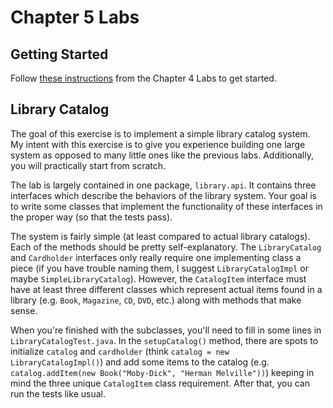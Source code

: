# Chapter 5 Labs

## Getting Started

Follow [these instructions](https://github.com/nuhs-apcs/chapter-4) from the Chapter 4 Labs to get started.

## Library Catalog

The goal of this exercise is to implement a simple library catalog system. My intent with this exercise is to give you experience building one large system as opposed to many little ones like the previous labs. Additionally, you will practically start from scratch.

The lab is largely contained in one package, `library.api`. It contains three interfaces which describe the behaviors of the library system. Your goal is to write some classes that implement the functionality of these interfaces in the proper way (so that the tests pass). 

The system is fairly simple (at least compared to actual library catalogs). Each of the methods should be pretty self-explanatory. The `LibraryCatalog` and `Cardholder` interfaces only really require one implementing class a piece (if you have trouble naming them, I suggest `LibraryCatalogImpl` or maybe `SimpleLibraryCatalog`). However, the `CatalogItem` interface must have at least three different classes which represent actual items found in a library (e.g. `Book`, `Magazine`, `CD`, `DVD`, etc.) along with methods that make sense.

When you're finished with the subclasses, you'll need to fill in some lines in `LibraryCatalogTest.java`. In the `setupCatalog()` method, there are spots to initialize `catalog` and `cardholder`  (think `catalog = new LibraryCatalogImpl()`) and add some items to the catalog (e.g. `catalog.addItem(new Book("Moby-Dick", "Herman Melville"))`) keeping in mind the three unique `CatalogItem` class requirement. After that, you can run the tests like usual.

